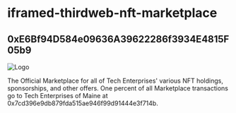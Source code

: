 # iframed-thirdweb-nft-marketplace
## 0xE6Bf94D584e09636A39622286f3934E4815F05b9

![Logo](img='https://ipfs.thirdwebcdn.com/ipfs/QmY2u77EQcTVG9RznCHT5H1A73k15GJxjthhxAyPm7MNvE/jeff_tech_enterprises_coat_of_arms_logo_8e5b72ed-462e-4e10-be2a-36500af4c716.png')

The Official Marketplace for all of Tech Enterprises' various NFT holdings, sponsorships, and other offers. One percent of all Marketplace transactions go to Tech Enterprises of Maine at 0x7cd396e9db879fda515ae946f99d91444e3f714b.

